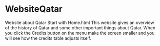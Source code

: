 # WebsiteQatar
Website about Qatar
Start with Home.html
This website gives an overview of the history of Qatar and some other important things about Qatar.
When you click the Credits button on the menu make the screen smaller and you will see how the credits table adjusts itself.
